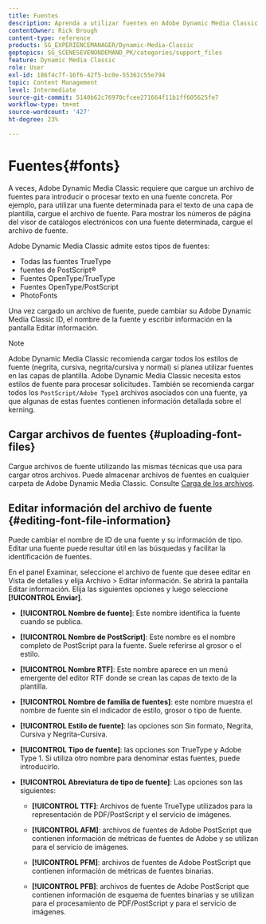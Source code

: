 ```yaml
---
title: Fuentes
description: Aprenda a utilizar fuentes en Adobe Dynamic Media Classic.
contentOwner: Rick Brough
content-type: reference
products: SG_EXPERIENCEMANAGER/Dynamic-Media-Classic
geptopics: SG_SCENESEVENONDEMAND_PK/categories/support_files
feature: Dynamic Media Classic
role: User
exl-id: 186f4c7f-16f6-42f5-bc0e-55362c55e794
topic: Content Management
level: Intermediate
source-git-commit: 5140b62c76970cfcee271664f11b1ff605625fe7
workflow-type: tm+mt
source-wordcount: '427'
ht-degree: 23%

---
```


# Fuentes{#fonts}

A veces, Adobe Dynamic Media Classic requiere que cargue un archivo de fuentes para introducir o procesar texto en una fuente concreta. Por ejemplo, para utilizar una fuente determinada para el texto de una capa de plantilla, cargue el archivo de fuente. Para mostrar los números de página del visor de catálogos electrónicos con una fuente determinada, cargue el archivo de fuente.

Adobe Dynamic Media Classic admite estos tipos de fuentes:

* Todas las fuentes TrueType
* fuentes de PostScript®
* Fuentes OpenType/TrueType
* Fuentes OpenType/PostScript
* PhotoFonts

Una vez cargado un archivo de fuente, puede cambiar su Adobe Dynamic Media Classic ID, el nombre de la fuente y escribir información en la pantalla Editar información.

>[!NOTE]
>
>Adobe Dynamic Media Classic recomienda cargar todos los estilos de fuente (negrita, cursiva, negrita/cursiva y normal) si planea utilizar fuentes en las capas de plantilla. Adobe Dynamic Media Classic necesita estos estilos de fuente para procesar solicitudes. También se recomienda cargar todos los `PostScript/Adobe Type1` archivos asociados con una fuente, ya que algunas de estas fuentes contienen información detallada sobre el kerning.

## Cargar archivos de fuentes {#uploading-font-files}

Cargue archivos de fuente utilizando las mismas técnicas que usa para cargar otros archivos. Puede almacenar archivos de fuentes en cualquier carpeta de Adobe Dynamic Media Classic. Consulte [Carga de los archivos](uploading-files.md#uploading_your_files).

## Editar información del archivo de fuente {#editing-font-file-information}

Puede cambiar el nombre de ID de una fuente y su información de tipo. Editar una fuente puede resultar útil en las búsquedas y facilitar la identificación de fuentes.

En el panel Examinar, seleccione el archivo de fuente que desee editar en Vista de detalles y elija Archivo > Editar información. Se abrirá la pantalla Editar información. Elija las siguientes opciones y luego seleccione **[!UICONTROL Enviar]**.

* **[!UICONTROL Nombre de fuente]**: Este nombre identifica la fuente cuando se publica.

* **[!UICONTROL Nombre de PostScript]**: Este nombre es el nombre completo de PostScript para la fuente. Suele referirse al grosor o el estilo.

* **[!UICONTROL Nombre RTF]**: Este nombre aparece en un menú emergente del editor RTF donde se crean las capas de texto de la plantilla.

* **[!UICONTROL Nombre de familia de fuentes]**: este nombre muestra el nombre de fuente sin el indicador de estilo, grosor o tipo de fuente.

* **[!UICONTROL Estilo de fuente]**: las opciones son Sin formato, Negrita, Cursiva y Negrita-Cursiva.

* **[!UICONTROL Tipo de fuente]**: las opciones son TrueType y Adobe Type 1. Si utiliza otro nombre para denominar estas fuentes, puede introducirlo.

* **[!UICONTROL Abreviatura de tipo de fuente]**: Las opciones son las siguientes:

   * **[!UICONTROL TTF]**: Archivos de fuente TrueType utilizados para la representación de PDF/PostScript y el servicio de imágenes.

   * **[!UICONTROL AFM]**: archivos de fuentes de Adobe PostScript que contienen información de métricas de fuentes de Adobe y se utilizan para el servicio de imágenes.

   * **[!UICONTROL PFM]**: archivos de fuentes de Adobe PostScript que contienen información de métricas de fuentes binarias.

   * **[!UICONTROL PFB]**: archivos de fuentes de Adobe PostScript que contienen información de esquema de fuentes binarias y se utilizan para el procesamiento de PDF/PostScript y para el servicio de imágenes.

